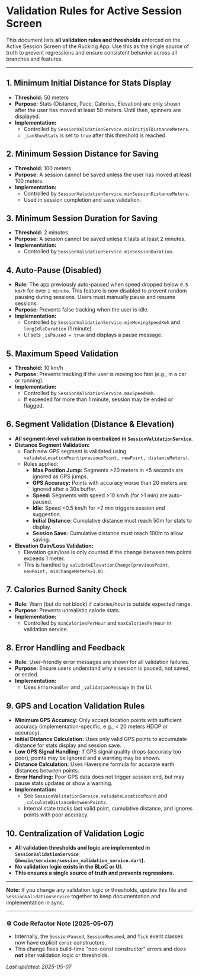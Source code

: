 # Validation Rules for Active Session Screen

This document lists **all validation rules and thresholds** enforced on the Active Session Screen of the Rucking App. Use this as the single source of truth to prevent regressions and ensure consistent behavior across all branches and features.

---

## 1. Minimum Initial Distance for Stats Display
- **Threshold:** 50 meters
- **Purpose:** Stats (Distance, Pace, Calories, Elevation) are only shown after the user has moved at least 50 meters. Until then, spinners are displayed.
- **Implementation:**
  - Controlled by `SessionValidationService.minInitialDistanceMeters`.
  - `_canShowStats` is set to `true` after this threshold is reached.

## 2. Minimum Session Distance for Saving
- **Threshold:** 100 meters
- **Purpose:** A session cannot be saved unless the user has moved at least 100 meters.
- **Implementation:**
  - Controlled by `SessionValidationService.minSessionDistanceMeters`.
  - Used in session completion and save validation.

## 3. Minimum Session Duration for Saving
- **Threshold:** 2 minutes
- **Purpose:** A session cannot be saved unless it lasts at least 2 minutes.
- **Implementation:**
  - Controlled by `SessionValidationService.minSessionDuration`.

## 4. Auto-Pause (Disabled)
- **Rule:** The app previously auto-paused when speed dropped below `0.5 km/h` for over `1 minute`. This feature is now disabled to prevent random pausing during sessions. Users must manually pause and resume sessions.
- **Purpose:** Prevents false tracking when the user is idle.
- **Implementation:**
  - Controlled by `SessionValidationService.minMovingSpeedKmh` and `longIdleDuration` (1 minute).
  - UI sets `_isPaused = true` and displays a pause message.

## 5. Maximum Speed Validation
- **Threshold:** 10 km/h
- **Purpose:** Prevents tracking if the user is moving too fast (e.g., in a car or running).
- **Implementation:**
  - Controlled by `SessionValidationService.maxSpeedKmh`.
  - If exceeded for more than 1 minute, session may be ended or flagged.

## 6. Segment Validation (Distance & Elevation)
- **All segment-level validation is centralized in `SessionValidationService`**.
- **Distance Segment Validation:**
  - Each new GPS segment is validated using `validateLocationPoint(previousPoint, newPoint, distanceMeters)`.
  - Rules applied:
    - **Max Position Jump:** Segments >20 meters in <5 seconds are ignored as GPS jumps.
    - **GPS Accuracy:** Points with accuracy worse than 20 meters are ignored after a 30s buffer.
    - **Speed:** Segments with speed >10 km/h (for >1 min) are auto-paused.
    - **Idle:** Speed <0.5 km/h for >2 min triggers session end suggestion.
    - **Initial Distance:** Cumulative distance must reach 50m for stats to display.
    - **Session Save:** Cumulative distance must reach 100m to allow saving.
- **Elevation Gain/Loss Validation:**
  - Elevation gain/loss is only counted if the change between two points exceeds 1 meter.
  - This is handled by `validateElevationChange(previousPoint, newPoint, minChangeMeters=1.0)`.

## 7. Calories Burned Sanity Check
- **Rule:** Warn (but do not block) if calories/hour is outside expected range.
- **Purpose:** Prevents unrealistic calorie stats.
- **Implementation:**
  - Controlled by `minCaloriesPerHour` and `maxCaloriesPerHour` in validation service.

## 8. Error Handling and Feedback
- **Rule:** User-friendly error messages are shown for all validation failures.
- **Purpose:** Ensure users understand why a session is paused, not saved, or ended.
- **Implementation:**
  - Uses `ErrorHandler` and `_validationMessage` in the UI.

## 9. GPS and Location Validation Rules
- **Minimum GPS Accuracy:** Only accept location points with sufficient accuracy (implementation-specific, e.g., < 20 meters HDOP or accuracy).
- **Initial Distance Calculation:** Uses only valid GPS points to accumulate distance for stats display and session save.
- **Low GPS Signal Handling:** If GPS signal quality drops (accuracy too poor), points may be ignored and a warning may be shown.
- **Distance Calculation:** Uses Haversine formula for accurate earth distances between points.
- **Error Handling:** Poor GPS data does not trigger session end, but may pause stats updates or show a warning.
- **Implementation:**
  - See `SessionValidationService.validateLocationPoint` and `_calculateDistanceBetweenPoints`.
  - Internal state tracks last valid point, cumulative distance, and ignores points with poor accuracy.

## 10. Centralization of Validation Logic
- **All validation thresholds and logic are implemented in `SessionValidationService` (`domain/services/session_validation_service.dart`).**
- **No validation logic exists in the BLoC or UI.**
- **This ensures a single source of truth and prevents regressions.**

---

**Note:**
If you change any validation logic or thresholds, update this file and `SessionValidationService` together to keep documentation and implementation in sync.

---

### ⚙️ Code Refactor Note (2025-05-07)
- Internally, the `SessionPaused`, `SessionResumed`, and `Tick` event classes now have explicit `const` constructors.
- This change fixes build-time "non-const constructor" errors and does **not** alter validation logic or thresholds.

_Last updated: 2025-05-07_
